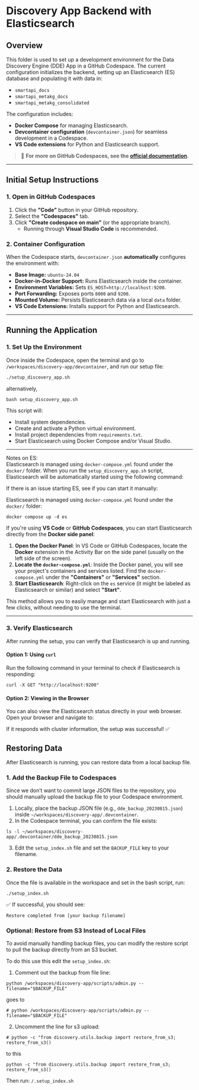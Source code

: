 # Discovery App Backend with Elasticsearch

## Overview  
This folder is used to set up a development environment for the Data Discovery Engine (DDE) App in a GitHub Codespace. The current configuration initializes the backend, setting up an Elasticsearch (ES) database and populating it with data in:  
- `smartapi_docs`  
- `smartapi_metakg_docs`  
- `smartapi_metakg_consolidated`  

The configuration includes:  
- **Docker Compose** for managing Elasticsearch.  
- **Devcontainer configuration** (`devcontainer.json`) for seamless development in a Codespace.  
- **VS Code extensions** for Python and Elasticsearch support.  

> 📖 **For more on GitHub Codespaces, see the [official documentation](https://docs.github.com/en/codespaces/about-codespaces/what-are-codespaces).**  

---

## Initial Setup Instructions  

### 1. Open in GitHub Codespaces  
1. Click the **"Code"** button in your GitHub repository.  
2. Select the **"Codespaces"** tab.  
3. Click **"Create codespace on main"** (or the appropriate branch).  
   - Running through **Visual Studio Code** is recommended.  

### 2. Container Configuration  
When the Codespace starts, `devcontainer.json` **automatically** configures the environment with:  
- **Base Image:** `ubuntu-24.04`  
- **Docker-in-Docker Support:** Runs Elasticsearch inside the container.  
- **Environment Variables:** Sets `ES_HOST=http://localhost:9200`.  
- **Port Forwarding:** Exposes ports `8000` and `9200`.  
- **Mounted Volume:** Persists Elasticsearch data via a local `data` folder.  
- **VS Code Extensions:** Installs support for Python and Elasticsearch.  

---

## Running the Application  

### 1. Set Up the Environment  
Once inside the Codespace, open the terminal and go to `/workspaces/discovery-app/devcontainer`, and run our setup file:  
```bash
./setup_discovery_app.sh
```
alternatively,
```
bash setup_discovery_app.sh
```

This script will:

* Install system dependencies.
* Create and activate a Python virtual environment.
* Install project dependencies from `requirements.txt`.
* Start Elasticsearch using Docker Compose and/or Visual Studio.

--- 

Notes on ES:  
Elasticsearch is managed using `docker-compose.yml` found under the `docker/` folder. When you run the `setup_discovery_app.sh` script, Elasticsearch will be automatically started using the following command:

If there is an issue starting ES, see if you can start it manually:  

Elasticsearch is managed using `docker-compose.yml` found under the `docker/` folder:
```
docker compose up -d es
```  

If you're using **VS Code** or **GitHub Codespaces**, you can start Elasticsearch directly from the **Docker side panel**:

1. **Open the Docker Panel**: In VS Code or GitHub Codespaces, locate the **Docker** extension in the Activity Bar on the side panel (usually on the left side of the screen).
2. **Locate the `docker-compose.yml`**: Inside the Docker panel, you will see your project's containers and services listed. Find the `docker-compose.yml` under the **"Containers"** or **"Services"** section.
3. **Start Elasticsearch**: Right-click on the `es` service (it might be labeled as Elasticsearch or similar) and select **"Start"**.

This method allows you to easily manage and start Elasticsearch with just a few clicks, without needing to use the terminal.

---


### 3. Verify Elasticsearch
After running the setup, you can verify that Elasticsearch is up and running.

#### Option 1: Using `curl`
Run the following command in your terminal to check if Elasticsearch is responding:
```
curl -X GET "http://localhost:9200"
```  



#### Option 2: Viewing in the Browser
You can also view the Elasticsearch status directly in your web browser. Open your browser and navigate to:

If it responds with cluster information, the setup was successful! ✅

## Restoring Data
After Elasticsearch is running, you can restore data from a local backup file.

### 1. Add the Backup File to Codespaces
Since we don’t want to commit large JSON files to the repository, you should manually upload the backup file to your Codespace environment.

1. Locally, place the backup JSON file (e.g., `dde_backup_20230815.json`) inside `~/workspaces/discovery-app/.devcontainer`.
2. In the Codespace terminal, you can confirm the file exists:
```
ls -l ~/workspaces/discovery-app/.devcontainer/dde_backup_20230815.json
```  
3. Edit the `setup_index.sh` file and set the `BACKUP_FILE` key to your filename.

### 2. Restore the Data  

Once the file is available in the workspace and set in the bash script, run:
```
./setup_index.sh
```
✅ If successful, you should see:
```
Restore completed from [your backup filename]
```

### Optional: Restore from S3 Instead of Local Files
To avoid manually handling backup files, you can modify the restore script to pull the backup directly from an S3 bucket.

To do this use this edit the `setup_index.sh`:

1. Comment out the backup from file line:  
```
python /workspaces/discovery-app/scripts/admin.py --filename="$BACKUP_FILE"
```
goes to 
```
# python /workspaces/discovery-app/scripts/admin.py --filename="$BACKUP_FILE"
```
2. Uncomment the line for s3 upload:

```
# python -c "from discovery.utils.backup import restore_from_s3; restore_from_s3()
```
to this
```
python -c "from discovery.utils.backup import restore_from_s3; restore_from_s3()
```

Then run: ```/.setup_index.sh```
